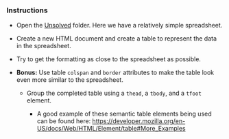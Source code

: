 ### Instructions

* Open the [Unsolved](Unsolved) folder. Here we have a relatively simple spreadsheet.

* Create a new HTML document and create a table to represent the data in the spreadsheet.

* Try to get the formatting as close to the spreadsheet as possible.

* **Bonus:** Use table `colspan` and `border` attributes to make the table look even more similar to the spreadsheet.

  * Group the completed table using a `thead`, a `tbody`, and a `tfoot` element. 

    * A good example of these semantic table elements being used can be found here: <https://developer.mozilla.org/en-US/docs/Web/HTML/Element/table#More_Examples>
